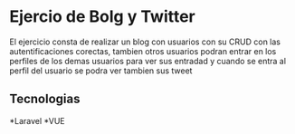 
# Ejercio de Bolg y Twitter

El ejercicio consta  de realizar un blog con usuarios con su CRUD  con las autentificaciones corectas, tambien otros usuarios podran entrar en los perfiles de los demas usuarios para ver sus entradad y cuando se entra al perfil del usuario  se podra ver tambien sus tweet

## Tecnologias
*Laravel
*VUE
